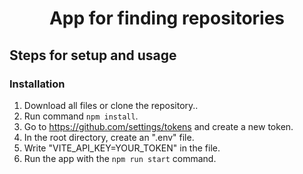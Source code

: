 <h1 align="center">App for finding repositories</h1>

## Steps for setup and usage

### Installation
1. Download all files or clone the repository..
2. Run command `npm install`.
3. Go to https://github.com/settings/tokens and create a new token.
4. In the root directory, create an ".env" file.
5.  Write "VITE_API_KEY=YOUR_TOKEN" in the file.
6. Run the app with the `npm run start` command.